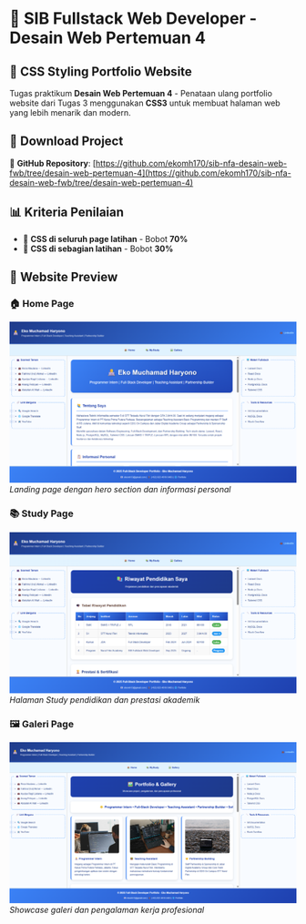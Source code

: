 # 🎯 SIB Fullstack Web Developer - Desain Web Pertemuan 4

## 🎨 **CSS Styling Portfolio Website**

Tugas praktikum **Desain Web Pertemuan 4** - Penataan ulang portfolio website dari Tugas 3 menggunakan **CSS3** untuk membuat halaman web yang lebih menarik dan modern.

## 📁 **Download Project**
🔗 **GitHub Repository**: [https://github.com/ekomh170/sib-nfa-desain-web-fwb/tree/desain-web-pertemuan-4](https://github.com/ekomh170/sib-nfa-desain-web-fwb/tree/desain-web-pertemuan-4)

## 📊 **Kriteria Penilaian**

- 🎨 **CSS di seluruh page latihan** - Bobot **70%**
- 🎨 **CSS di sebagian latihan** - Bobot **30%**

## 📸 **Website Preview**

### 🏠 **Home Page**
![Home Preview](assets/preview-img/Home.png)
*Landing page dengan hero section dan informasi personal*

### 📚 **Study Page** 
![Study Preview](assets/preview-img/MyStudy.png)
*Halaman Study pendidikan dan prestasi akademik*

### 🖼️ **Galeri Page**
![Galeri Preview](assets/preview-img/Gallery.png)
*Showcase galeri dan pengalaman kerja profesional*
